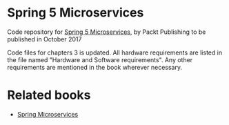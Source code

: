 # Spring 5 Microservices

Code repository for [Spring 5 Microservices](https://www.packtpub.com/application-development/spring-50-microservices-second-edition), by Packt Publishing to be published in October 2017

Code files for chapters 3 is updated. All hardware requirements are listed in the file named "Hardware and Software requirements". Any other requirements are mentioned in the book wherever necessary.

# Related books
* [Spring Microservices](https://www.packtpub.com/application-development/spring-microservices) 
 


